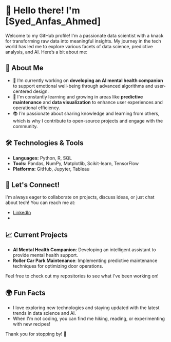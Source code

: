 # 👋 Hello there! I'm [Syed_Anfas_Ahmed]

Welcome to my GitHub profile! I'm a passionate data scientist with a knack for transforming raw data into meaningful insights. My journey in the tech world has led me to explore various facets of data science, predictive analysis, and AI. Here’s a bit about me:

## 🌟 About Me

- 🔭 I’m currently working on **developing an AI mental health companion** to support emotional well-being through advanced algorithms and user-centered design.
- 🌱 I'm constantly learning and growing in areas like **predictive maintenance** and **data visualization** to enhance user experiences and operational efficiency.
- 📚 I’m passionate about sharing knowledge and learning from others, which is why I contribute to open-source projects and engage with the community.

## 🛠️ Technologies & Tools

- **Languages:** Python, R, SQL
- **Tools:** Pandas, NumPy, Matplotlib, Scikit-learn, TensorFlow
- **Platforms:** GitHub, Jupyter, Tableau

## 💬 Let's Connect!

I'm always eager to collaborate on projects, discuss ideas, or just chat about tech! You can reach me at:

- [LinkedIn](linkedin.com/in/syed-anfas-ahmed-0428131b3)
- 
## 📈 Current Projects

- **AI Mental Health Companion**: Developing an intelligent assistant to provide mental health support.
- **Roller Car Park Maintenance**: Implementing predictive maintenance techniques for optimizing door operations.

Feel free to check out my repositories to see what I've been working on!

## 🌍 Fun Facts

- I love exploring new technologies and staying updated with the latest trends in data science and AI.
- When I'm not coding, you can find me hiking, reading, or experimenting with new recipes!

Thank you for stopping by! 🌟

